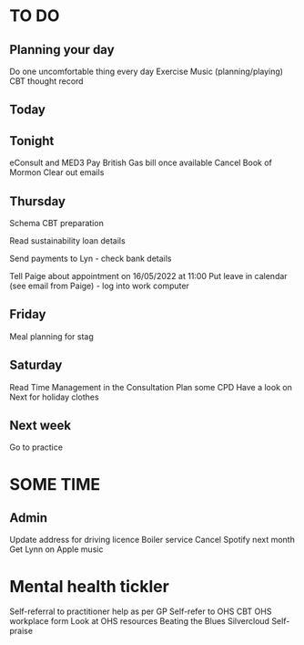 # TO DO
## Planning your day
Do one uncomfortable thing every day
Exercise
Music (planning/playing)
CBT thought record

## Today


## Tonight
eConsult and MED3
Pay British Gas bill once available
Cancel Book of Mormon
Clear out emails

## Thursday
Schema
CBT preparation

Read sustainability loan details

Send payments to Lyn - check bank details

Tell Paige about appointment on 16/05/2022 at 11:00
Put leave in calendar (see email from Paige) - log into work computer

## Friday
Meal planning for stag

## Saturday
Read Time Management in the Consultation
Plan some CPD
Have a look on Next for holiday clothes

## Next week
Go to practice

# SOME  TIME
## Admin
Update address for driving licence
Boiler service
Cancel Spotify next month
Get Lynn on Apple music

# Mental health tickler
Self-referral to practitioner help as per GP
Self-refer to OHS CBT
OHS workplace form
Look at OHS resources
Beating the Blues
Silvercloud
Self-praise


